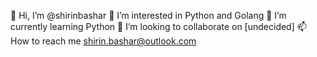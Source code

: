 👋 Hi, I’m @shirinbashar
👀 I’m interested in Python and Golang
🌱 I’m currently learning Python
💞️ I’m looking to collaborate on [undecided]
📫 How to reach me shirin.bashar@outlook.com

<!---
shirinbashar/shirinbashar is a ✨ special ✨ repository because its `README.md` (this file) appears on your GitHub profile.
You can click the Preview link to take a look at your changes.
--->
